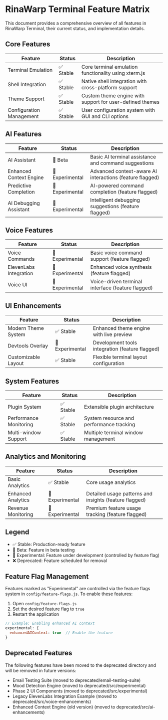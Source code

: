 # RinaWarp Terminal Feature Matrix

This document provides a comprehensive overview of all features in RinaWarp Terminal, their current status, and implementation details.

## Core Features

| Feature | Status | Description |
|---------|--------|-------------|
| Terminal Emulation | ✅ Stable | Core terminal emulation functionality using xterm.js |
| Shell Integration | ✅ Stable | Native shell integration with cross-platform support |
| Theme Support | ✅ Stable | Custom theme engine with support for user-defined themes |
| Configuration Management | ✅ Stable | User configuration system with GUI and CLI options |

## AI Features

| Feature | Status | Description |
|---------|--------|-------------|
| AI Assistant | 🚧 Beta | Basic AI terminal assistance and command suggestions |
| Enhanced Context Engine | 🧪 Experimental | Advanced context-aware AI interactions (feature flagged) |
| Predictive Completion | 🧪 Experimental | AI-powered command completion (feature flagged) |
| AI Debugging Assistant | 🧪 Experimental | Intelligent debugging suggestions (feature flagged) |

## Voice Features

| Feature | Status | Description |
|---------|--------|-------------|
| Voice Commands | 🧪 Experimental | Basic voice command support (feature flagged) |
| ElevenLabs Integration | 🧪 Experimental | Enhanced voice synthesis (feature flagged) |
| Voice UI | 🧪 Experimental | Voice-driven terminal interface (feature flagged) |

## UI Enhancements

| Feature | Status | Description |
|---------|--------|-------------|
| Modern Theme System | ✅ Stable | Enhanced theme engine with live preview |
| Devtools Overlay | 🧪 Experimental | Development tools integration (feature flagged) |
| Customizable Layout | ✅ Stable | Flexible terminal layout configuration |

## System Features

| Feature | Status | Description |
|---------|--------|-------------|
| Plugin System | ✅ Stable | Extensible plugin architecture |
| Performance Monitoring | ✅ Stable | System resource and performance tracking |
| Multi-window Support | ✅ Stable | Multiple terminal window management |

## Analytics and Monitoring

| Feature | Status | Description |
|---------|--------|-------------|
| Basic Analytics | ✅ Stable | Core usage analytics |
| Enhanced Analytics | 🧪 Experimental | Detailed usage patterns and insights (feature flagged) |
| Revenue Monitoring | 🧪 Experimental | Premium feature usage tracking (feature flagged) |

## Legend

- ✅ Stable: Production-ready feature
- 🚧 Beta: Feature in beta testing
- 🧪 Experimental: Feature under development (controlled by feature flag)
- ❌ Deprecated: Feature scheduled for removal

## Feature Flag Management

Features marked as "Experimental" are controlled via the feature flags system in `config/feature-flags.js`. To enable these features:

1. Open `config/feature-flags.js`
2. Set the desired feature flag to `true`
3. Restart the application

```javascript
// Example: Enabling enhanced AI context
experimental: {
  enhancedAIContext: true  // Enable the feature
}
```

## Deprecated Features

The following features have been moved to the deprecated directory and will be removed in future versions:

- Email Testing Suite (moved to deprecated/email-testing-suite)
- Mood Detection Engine (moved to deprecated/src/experimental)
- Phase 2 UI Components (moved to deprecated/src/experimental)
- Legacy ElevenLabs Integration Example (moved to deprecated/src/voice-enhancements)
- Enhanced Context Engine (old version) (moved to deprecated/src/ai-enhancements)
